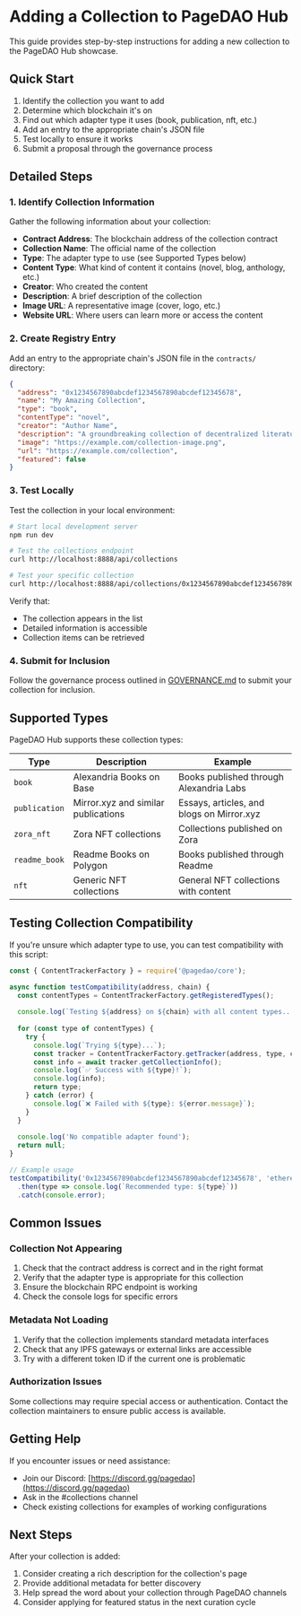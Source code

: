 # Adding a Collection to PageDAO Hub

This guide provides step-by-step instructions for adding a new collection to the PageDAO Hub showcase.

## Quick Start

1. Identify the collection you want to add
2. Determine which blockchain it's on
3. Find out which adapter type it uses (book, publication, nft, etc.)
4. Add an entry to the appropriate chain's JSON file
5. Test locally to ensure it works
6. Submit a proposal through the governance process

## Detailed Steps

### 1. Identify Collection Information

Gather the following information about your collection:

- **Contract Address**: The blockchain address of the collection contract
- **Collection Name**: The official name of the collection
- **Type**: The adapter type to use (see Supported Types below)
- **Content Type**: What kind of content it contains (novel, blog, anthology, etc.)
- **Creator**: Who created the content
- **Description**: A brief description of the collection
- **Image URL**: A representative image (cover, logo, etc.)
- **Website URL**: Where users can learn more or access the content

### 2. Create Registry Entry

Add an entry to the appropriate chain's JSON file in the `contracts/` directory:

```json
{
  "address": "0x1234567890abcdef1234567890abcdef12345678",
  "name": "My Amazing Collection",
  "type": "book",
  "contentType": "novel",
  "creator": "Author Name",
  "description": "A groundbreaking collection of decentralized literature",
  "image": "https://example.com/collection-image.png",
  "url": "https://example.com/collection",
  "featured": false
}
```

### 3. Test Locally

Test the collection in your local environment:

```bash
# Start local development server
npm run dev

# Test the collections endpoint
curl http://localhost:8888/api/collections

# Test your specific collection
curl http://localhost:8888/api/collections/0x1234567890abcdef1234567890abcdef12345678
```

Verify that:
- The collection appears in the list
- Detailed information is accessible
- Collection items can be retrieved

### 4. Submit for Inclusion

Follow the governance process outlined in [GOVERNANCE.md](GOVERNANCE.md) to submit your collection for inclusion.

## Supported Types

PageDAO Hub supports these collection types:

| Type           | Description                             | Example                                        |
|----------------|-----------------------------------------|------------------------------------------------|
| `book`         | Alexandria Books on Base                | Books published through Alexandria Labs        |
| `publication`  | Mirror.xyz and similar publications     | Essays, articles, and blogs on Mirror.xyz      |
| `zora_nft`     | Zora NFT collections                    | Collections published on Zora                   |
| `readme_book`  | Readme Books on Polygon                 | Books published through Readme                 |
| `nft`          | Generic NFT collections                 | General NFT collections with content           |

## Testing Collection Compatibility

If you're unsure which adapter type to use, you can test compatibility with this script:

```javascript
const { ContentTrackerFactory } = require('@pagedao/core');

async function testCompatibility(address, chain) {
  const contentTypes = ContentTrackerFactory.getRegisteredTypes();
  
  console.log(`Testing ${address} on ${chain} with all content types...`);
  
  for (const type of contentTypes) {
    try {
      console.log(`Trying ${type}...`);
      const tracker = ContentTrackerFactory.getTracker(address, type, chain);
      const info = await tracker.getCollectionInfo();
      console.log(`✅ Success with ${type}!`);
      console.log(info);
      return type;
    } catch (error) {
      console.log(`❌ Failed with ${type}: ${error.message}`);
    }
  }
  
  console.log('No compatible adapter found');
  return null;
}

// Example usage
testCompatibility('0x1234567890abcdef1234567890abcdef12345678', 'ethereum')
  .then(type => console.log(`Recommended type: ${type}`))
  .catch(console.error);
```

## Common Issues

### Collection Not Appearing

1. Check that the contract address is correct and in the right format
2. Verify that the adapter type is appropriate for this collection
3. Ensure the blockchain RPC endpoint is working
4. Check the console logs for specific errors

### Metadata Not Loading

1. Verify that the collection implements standard metadata interfaces
2. Check that any IPFS gateways or external links are accessible
3. Try with a different token ID if the current one is problematic

### Authorization Issues

Some collections may require special access or authentication. Contact the collection maintainers to ensure public access is available.

## Getting Help

If you encounter issues or need assistance:

- Join our Discord: [https://discord.gg/pagedao](https://discord.gg/pagedao)
- Ask in the #collections channel
- Check existing collections for examples of working configurations

## Next Steps

After your collection is added:

1. Consider creating a rich description for the collection's page
2. Provide additional metadata for better discovery
3. Help spread the word about your collection through PageDAO channels
4. Consider applying for featured status in the next curation cycle